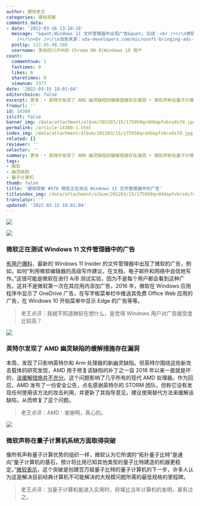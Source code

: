 ```yaml
---
author: 硬核老王
categories: 硬核观察
comments_data:
- date: '2022-03-16 13:18:18'
  message: "&quot;Windows 11 文件管理器中出现广告&quot; 后续：<br />\r\n微软回应称这是一个实验性的横幅，不打算对外发布，并被关闭了。<br
    />\r\n<br />\r\n消息来源：xda-developers.com/microsoft-bringing-ads-windows-11-file-explorer/"
  postip: 112.45.48.108
  username: 来自四川泸州的 Chrome 90.0|Windows 10 用户
count:
  commentnum: 1
  favtimes: 0
  likes: 0
  sharetimes: 0
  viewnum: 3377
date: '2022-03-15 18:01:04'
editorchoice: false
excerpt: 更多：• 英特尔发现了 AMD 幽灵缺陷的缓解措施存在漏洞 • 微软声称在量子计算机系统方面取得突破
fromurl: ''
id: 14360
islctt: false
banner_img: /data/attachment/album/202203/15/175950qrdddapfvbrods7d.jpg
permalink: /article-14360-1.html
index_img: /data/attachment/album/202203/15/175950qrdddapfvbrods7d.jpg
related: []
reviewer: ''
selector: ''
summary: 更多：• 英特尔发现了 AMD 幽灵缺陷的缓解措施存在漏洞 • 微软声称在量子计算机系统方面取得突破
tags:
- 微软
- 幽灵缺陷
- 量子计算机
thumb: false
title: '硬核观察 #576 微软正在测试 Windows 11 文件管理器中的广告'
titleindex_img: /data/attachment/album/202203/15/175950qrdddapfvbrods7d.jpg
translator: ''
updated: '2022-03-15 18:01:04'
---
```


![](/data/attachment/album/202203/15/175950qrdddapfvbrods7d.jpg)


![](/data/attachment/album/202203/15/175959vuj8xdzdpuudrffo.jpg)


### 微软正在测试 Windows 11 文件管理器中的广告


[有用户爆料](https://www.bleepingcomputer.com/news/microsoft/microsoft-is-testing-ads-in-the-windows-11-file-explorer/)，最新的 Windows 11 Insider 的文件管理器中出现了微软的广告，例如，如何“利用微软编辑器的高级写作建议，在文档、电子邮件和网络中自信地写作。”这很可能是微软在进行 A/B 测试实验，因为不是每个用户都会看到这种广告。这并不是微软第一次在其应用内添加广告，2016 年，微软在 Windows 应用程序中显示了 OneDrive 广告，在写字板菜单栏中推送其免费 Office Web 应用的广告，在 Windows 10 开始菜单中显示 Edge 的广告等等。



> 
> 老王点评：我就不知道微软在想什么，是觉得 Windows 用户对广告接受度比较高？
> 
> 
> 


![](/data/attachment/album/202203/15/180030y4yj3kgfn9m39839.jpg)


### 英特尔发现了 AMD 幽灵缺陷的缓解措施存在漏洞


本周，发现了只影响英特尔和 Arm 处理器的新幽灵缺陷。但英特尔围绕这些新攻击载体的研究发现，AMD 用于修复该缺陷的补丁之一自 2018 年以来一直就是坏的，[该缓解措施并不充分](https://www.tomshardware.com/news/intel-amd-spectre-v2-vulnerability-mitigation-bug-fix-patch-cpu-security)。这个问题影响了几乎所有的现代 AMD 处理器。作为回应，AMD 发布了一份安全公告，点名感谢英特尔的 STORM 团队，但称它没有发现任何使用该方法的攻击利用，并更新了其指导意见，建议使用替代方法来缓解该缺陷，从而修复了这个问题。



> 
> 老王点评：AMD：谢谢啊，真心的。
> 
> 
> 


![](/data/attachment/album/202203/15/180009d1yjfv4cbyncwafy.jpg)


### 微软声称在量子计算机系统方面取得突破


像所有声称量子计算优势的组织一样，微软认为它所谓的“拓扑量子比特”是通向“量子计算机的基石，预计将比用已知其他类型的量子比特建造的机器更稳定。”[微软表示](https://www.theregister.com/2022/03/14/microsoft_quantum_computing/)，这个突破是创建百万级量子比特的量子计算机的下一步，许多人认为这是解决目前经典计算机不可能解决的大规模问题所需的最低规格的里程碑。



> 
> 老王点评：当量子计算机能进入实用时，将堪比当年计算机的发明，甚有过之。
> 
> 
>